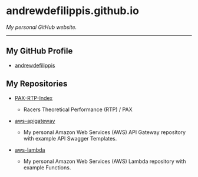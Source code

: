 # andrewdefilippis.github.io

*My personal GitHub website.*

---

## My GitHub Profile

* [andrewdefilippis](https://github.com/andrewdefilippis)

## My Repositories

* [PAX-RTP-Index](https://github.com/andrewdefilippis/PAX-RTP-Index)
  * Racers Theoretical Performance (RTP) / PAX

* [aws-apigateway](https://github.com/andrewdefilippis/aws-apigateway)
  * My personal Amazon Web Services (AWS) API Gateway repository with example API Swagger Templates.

* [aws-lambda](https://github.com/andrewdefilippis/aws-lambda)
  * My personal Amazon Web Services (AWS) Lambda repository with example Functions.
